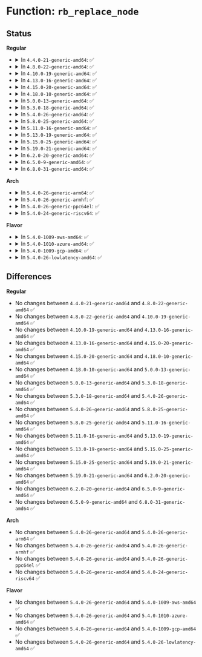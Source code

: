 # Function: <code>rb_replace_node</code>

## Status
<b>Regular</b>
<ul>
<li>
<details>
<summary>In <code>4.4.0-21-generic-amd64</code>: ✅</summary>

```c
void rb_replace_node(struct rb_node * victim, struct rb_node * new, struct rb_root * root)
```

```json
{
  "name": "rb_replace_node",
  "collision_type": "Unique Global",
  "inline_type": "No",
  "funcs": [
    {
      "addr": 18446744071582973440,
      "name": "rb_replace_node",
      "external": true,
      "loc": "lib/rbtree.c:537",
      "file": "lib/rbtree.c",
      "inline": "seen, unknown",
      "caller_inline": [],
      "caller_func": [
        "mm/ksm.c:ksm_scan_thread",
        "security/apparmor/label.c:__label_replace"
      ]
    }
  ],
  "symbols": [
    {
      "addr": 18446744071582973440,
      "name": "rb_replace_node",
      "section": ".text",
      "bind": "STB_GLOBAL",
      "size": 100
    }
  ]
}
```
</details>
</li>
<li>
<details>
<summary>In <code>4.8.0-22-generic-amd64</code>: ✅</summary>

```c
void rb_replace_node(struct rb_node * victim, struct rb_node * new, struct rb_root * root)
```

```json
{
  "name": "rb_replace_node",
  "collision_type": "Unique Global",
  "inline_type": "No",
  "funcs": [
    {
      "addr": 18446744071583262416,
      "name": "rb_replace_node",
      "external": true,
      "loc": "lib/rbtree.c:537",
      "file": "lib/rbtree.c",
      "inline": "seen, unknown",
      "caller_inline": [],
      "caller_func": [
        "mm/ksm.c:ksm_scan_thread",
        "security/apparmor/label.c:__label_replace"
      ]
    }
  ],
  "symbols": [
    {
      "addr": 18446744071583262416,
      "name": "rb_replace_node",
      "section": ".text",
      "bind": "STB_GLOBAL",
      "size": 103
    }
  ]
}
```
</details>
</li>
<li>
<details>
<summary>In <code>4.10.0-19-generic-amd64</code>: ✅</summary>

```c
void rb_replace_node(struct rb_node * victim, struct rb_node * new, struct rb_root * root)
```

```json
{
  "name": "rb_replace_node",
  "collision_type": "Unique Global",
  "inline_type": "No",
  "funcs": [
    {
      "addr": 18446744071583381184,
      "name": "rb_replace_node",
      "external": true,
      "loc": "lib/rbtree.c:552",
      "file": "lib/rbtree.c",
      "inline": "seen, unknown",
      "caller_inline": [],
      "caller_func": [
        "mm/ksm.c:ksm_scan_thread",
        "security/apparmor/label.c:__label_replace",
        "net/ipv4/tcp_input.c:tcp_data_queue"
      ]
    }
  ],
  "symbols": [
    {
      "addr": 18446744071583381184,
      "name": "rb_replace_node",
      "section": ".text",
      "bind": "STB_GLOBAL",
      "size": 103
    }
  ]
}
```
</details>
</li>
<li>
<details>
<summary>In <code>4.13.0-16-generic-amd64</code>: ✅</summary>

```c
void rb_replace_node(struct rb_node * victim, struct rb_node * new, struct rb_root * root)
```

```json
{
  "name": "rb_replace_node",
  "collision_type": "Unique Global",
  "inline_type": "No",
  "funcs": [
    {
      "addr": 18446744071588231472,
      "name": "rb_replace_node",
      "external": true,
      "loc": "lib/rbtree.c:554",
      "file": "lib/rbtree.c",
      "inline": "seen, unknown",
      "caller_inline": [],
      "caller_func": [
        "mm/ksm.c:ksm_scan_thread",
        "mm/ksm.c:stable_node_dup",
        "mm/ksm.c:alloc_stable_node_chain",
        "security/apparmor/label.c:aa_label_replace",
        "net/ipv4/tcp_input.c:tcp_data_queue"
      ]
    }
  ],
  "symbols": [
    {
      "addr": 18446744071588231472,
      "name": "rb_replace_node",
      "section": ".text",
      "bind": "STB_GLOBAL",
      "size": 103
    }
  ]
}
```
</details>
</li>
<li>
<details>
<summary>In <code>4.15.0-20-generic-amd64</code>: ✅</summary>

```c
void rb_replace_node(struct rb_node * victim, struct rb_node * new, struct rb_root * root)
```

```json
{
  "name": "rb_replace_node",
  "collision_type": "Unique Global",
  "inline_type": "No",
  "funcs": [
    {
      "addr": 18446744071588780512,
      "name": "rb_replace_node",
      "external": true,
      "loc": "lib/rbtree.c:589",
      "file": "lib/rbtree.c",
      "inline": "seen, unknown",
      "caller_inline": [],
      "caller_func": [
        "mm/ksm.c:ksm_scan_thread",
        "mm/ksm.c:stable_node_dup",
        "mm/ksm.c:alloc_stable_node_chain",
        "security/apparmor/label.c:aa_label_replace",
        "net/ipv4/tcp_input.c:tcp_data_queue",
        "lib/rbtree.c:rb_replace_node_cached"
      ]
    }
  ],
  "symbols": [
    {
      "addr": 18446744071588780512,
      "name": "rb_replace_node",
      "section": ".text",
      "bind": "STB_GLOBAL",
      "size": 103
    }
  ]
}
```
</details>
</li>
<li>
<details>
<summary>In <code>4.18.0-10-generic-amd64</code>: ✅</summary>

```c
void rb_replace_node(struct rb_node * victim, struct rb_node * new, struct rb_root * root)
```

```json
{
  "name": "rb_replace_node",
  "collision_type": "Unique Global",
  "inline_type": "No",
  "funcs": [
    {
      "addr": 18446744071589159584,
      "name": "rb_replace_node",
      "external": true,
      "loc": "lib/rbtree.c:589",
      "file": "lib/rbtree.c",
      "inline": "seen, unknown",
      "caller_inline": [],
      "caller_func": [
        "mm/ksm.c:ksm_scan_thread",
        "mm/ksm.c:__stable_node_chain",
        "mm/ksm.c:alloc_stable_node_chain",
        "security/apparmor/label.c:aa_label_replace",
        "net/ipv4/tcp_input.c:tcp_data_queue",
        "lib/rbtree.c:rb_replace_node_cached"
      ]
    }
  ],
  "symbols": [
    {
      "addr": 18446744071589159584,
      "name": "rb_replace_node",
      "section": ".text",
      "bind": "STB_GLOBAL",
      "size": 96
    }
  ]
}
```
</details>
</li>
<li>
<details>
<summary>In <code>5.0.0-13-generic-amd64</code>: ✅</summary>

```c
void rb_replace_node(struct rb_node * victim, struct rb_node * new, struct rb_root * root)
```

```json
{
  "name": "rb_replace_node",
  "collision_type": "Unique Global",
  "inline_type": "No",
  "funcs": [
    {
      "addr": 18446744071589389520,
      "name": "rb_replace_node",
      "external": true,
      "loc": "lib/rbtree.c:589",
      "file": "lib/rbtree.c",
      "inline": "seen, unknown",
      "caller_inline": [],
      "caller_func": [
        "mm/ksm.c:ksm_scan_thread",
        "mm/ksm.c:__stable_node_chain",
        "mm/ksm.c:alloc_stable_node_chain",
        "security/apparmor/label.c:aa_label_replace",
        "net/ipv4/ip_fragment.c:ip_defrag",
        "net/ipv4/ip_fragment.c:ip_defrag",
        "net/ipv4/ip_fragment.c:ip_expire",
        "net/ipv4/tcp_input.c:tcp_data_queue",
        "lib/rbtree.c:rb_replace_node_cached"
      ]
    }
  ],
  "symbols": [
    {
      "addr": 18446744071589389520,
      "name": "rb_replace_node",
      "section": ".text",
      "bind": "STB_GLOBAL",
      "size": 96
    }
  ]
}
```
</details>
</li>
<li>
<details>
<summary>In <code>5.3.0-18-generic-amd64</code>: ✅</summary>

```c
void rb_replace_node(struct rb_node * victim, struct rb_node * new, struct rb_root * root)
```

```json
{
  "name": "rb_replace_node",
  "collision_type": "Unique Global",
  "inline_type": "No",
  "funcs": [
    {
      "addr": 18446744071589845232,
      "name": "rb_replace_node",
      "external": true,
      "loc": "lib/rbtree.c:553",
      "file": "lib/rbtree.c",
      "inline": "seen, unknown",
      "caller_inline": [],
      "caller_func": [
        "mm/ksm.c:stable_tree_search",
        "mm/ksm.c:__stable_node_chain",
        "mm/ksm.c:alloc_stable_node_chain",
        "security/apparmor/label.c:aa_label_replace",
        "net/ipv4/tcp_input.c:tcp_data_queue_ofo",
        "net/ipv4/inet_fragment.c:inet_frag_pull_head",
        "net/ipv4/inet_fragment.c:inet_frag_reasm_prepare",
        "net/ipv4/inet_fragment.c:inet_frag_reasm_prepare"
      ]
    }
  ],
  "symbols": [
    {
      "addr": 18446744071589845232,
      "name": "rb_replace_node",
      "section": ".text",
      "bind": "STB_GLOBAL",
      "size": 96
    }
  ]
}
```
</details>
</li>
<li>
<details>
<summary>In <code>5.4.0-26-generic-amd64</code>: ✅</summary>

```c
void rb_replace_node(struct rb_node * victim, struct rb_node * new, struct rb_root * root)
```

```json
{
  "name": "rb_replace_node",
  "collision_type": "Unique Global",
  "inline_type": "No",
  "funcs": [
    {
      "addr": 18446744071590071328,
      "name": "rb_replace_node",
      "external": true,
      "loc": "lib/rbtree.c:553",
      "file": "lib/rbtree.c",
      "inline": "seen, unknown",
      "caller_inline": [],
      "caller_func": [
        "mm/ksm.c:stable_tree_search",
        "mm/ksm.c:__stable_node_chain",
        "mm/ksm.c:alloc_stable_node_chain",
        "security/apparmor/label.c:aa_label_replace",
        "net/ipv4/tcp_input.c:tcp_data_queue_ofo",
        "net/ipv4/inet_fragment.c:inet_frag_pull_head",
        "net/ipv4/inet_fragment.c:inet_frag_reasm_prepare",
        "net/ipv4/inet_fragment.c:inet_frag_reasm_prepare"
      ]
    }
  ],
  "symbols": [
    {
      "addr": 18446744071590071328,
      "name": "rb_replace_node",
      "section": ".text",
      "bind": "STB_GLOBAL",
      "size": 96
    }
  ]
}
```
</details>
</li>
<li>
<details>
<summary>In <code>5.8.0-25-generic-amd64</code>: ✅</summary>

```c
void rb_replace_node(struct rb_node * victim, struct rb_node * new, struct rb_root * root)
```

```json
{
  "name": "rb_replace_node",
  "collision_type": "Unique Global",
  "inline_type": "No",
  "funcs": [
    {
      "addr": 18446744071585069152,
      "name": "rb_replace_node",
      "external": true,
      "loc": "lib/rbtree.c:553",
      "file": "lib/rbtree.c",
      "inline": "seen, unknown",
      "caller_inline": [],
      "caller_func": [
        "mm/ksm.c:stable_tree_search",
        "mm/ksm.c:stable_node_dup",
        "mm/ksm.c:alloc_stable_node_chain",
        "security/apparmor/label.c:aa_label_replace",
        "net/ipv4/tcp_input.c:tcp_data_queue_ofo",
        "net/ipv4/inet_fragment.c:inet_frag_pull_head",
        "net/ipv4/inet_fragment.c:inet_frag_reasm_prepare",
        "net/ipv4/inet_fragment.c:inet_frag_reasm_prepare"
      ]
    }
  ],
  "symbols": [
    {
      "addr": 18446744071585069152,
      "name": "rb_replace_node",
      "section": ".text",
      "bind": "STB_GLOBAL",
      "size": 99
    }
  ]
}
```
</details>
</li>
<li>
<details>
<summary>In <code>5.11.0-16-generic-amd64</code>: ✅</summary>

```c
void rb_replace_node(struct rb_node * victim, struct rb_node * new, struct rb_root * root)
```

```json
{
  "name": "rb_replace_node",
  "collision_type": "Unique Global",
  "inline_type": "No",
  "funcs": [
    {
      "addr": 18446744071585218496,
      "name": "rb_replace_node",
      "external": true,
      "loc": "lib/rbtree.c:553",
      "file": "lib/rbtree.c",
      "inline": "seen, unknown",
      "caller_inline": [],
      "caller_func": [
        "mm/ksm.c:stable_tree_search",
        "mm/ksm.c:stable_node_dup",
        "mm/ksm.c:alloc_stable_node_chain",
        "security/apparmor/label.c:aa_label_replace",
        "net/ipv4/tcp_input.c:tcp_data_queue_ofo",
        "net/ipv4/inet_fragment.c:inet_frag_pull_head",
        "net/ipv4/inet_fragment.c:inet_frag_reasm_prepare",
        "net/ipv4/inet_fragment.c:inet_frag_reasm_prepare",
        "net/mptcp/protocol.c:mptcp_data_queue_ofo"
      ]
    }
  ],
  "symbols": [
    {
      "addr": 18446744071585218496,
      "name": "rb_replace_node",
      "section": ".text",
      "bind": "STB_GLOBAL",
      "size": 99
    }
  ]
}
```
</details>
</li>
<li>
<details>
<summary>In <code>5.13.0-19-generic-amd64</code>: ✅</summary>

```c
void rb_replace_node(struct rb_node * victim, struct rb_node * new, struct rb_root * root)
```

```json
{
  "name": "rb_replace_node",
  "collision_type": "Unique Global",
  "inline_type": "No",
  "funcs": [
    {
      "addr": 18446744071585101344,
      "name": "rb_replace_node",
      "external": true,
      "loc": "lib/rbtree.c:553",
      "file": "lib/rbtree.c",
      "inline": "seen, unknown",
      "caller_inline": [],
      "caller_func": [
        "mm/ksm.c:stable_tree_search",
        "mm/ksm.c:stable_node_dup",
        "mm/ksm.c:alloc_stable_node_chain",
        "security/apparmor/label.c:aa_label_replace",
        "security/landlock/ruleset.c:insert_rule",
        "net/ipv4/tcp_input.c:tcp_data_queue_ofo",
        "net/ipv4/inet_fragment.c:inet_frag_pull_head",
        "net/ipv4/inet_fragment.c:inet_frag_reasm_prepare",
        "net/ipv4/inet_fragment.c:inet_frag_reasm_prepare",
        "net/mptcp/protocol.c:mptcp_data_queue_ofo"
      ]
    }
  ],
  "symbols": [
    {
      "addr": 18446744071585101344,
      "name": "rb_replace_node",
      "section": ".text",
      "bind": "STB_GLOBAL",
      "size": 102
    }
  ]
}
```
</details>
</li>
<li>
<details>
<summary>In <code>5.15.0-25-generic-amd64</code>: ✅</summary>

```c
void rb_replace_node(struct rb_node * victim, struct rb_node * new, struct rb_root * root)
```

```json
{
  "name": "rb_replace_node",
  "collision_type": "Unique Global",
  "inline_type": "No",
  "funcs": [
    {
      "addr": 18446744071585549744,
      "name": "rb_replace_node",
      "external": true,
      "loc": "lib/rbtree.c:553",
      "file": "lib/rbtree.c",
      "inline": "seen, unknown",
      "caller_inline": [],
      "caller_func": [
        "mm/ksm.c:stable_tree_search",
        "mm/ksm.c:stable_node_dup",
        "mm/ksm.c:alloc_stable_node_chain",
        "security/apparmor/label.c:aa_label_replace",
        "security/landlock/ruleset.c:insert_rule",
        "net/ipv4/tcp_input.c:tcp_data_queue_ofo",
        "net/ipv4/inet_fragment.c:inet_frag_pull_head",
        "net/ipv4/inet_fragment.c:inet_frag_reasm_prepare",
        "net/ipv4/inet_fragment.c:inet_frag_reasm_prepare",
        "net/mptcp/protocol.c:mptcp_data_queue_ofo"
      ]
    }
  ],
  "symbols": [
    {
      "addr": 18446744071585549744,
      "name": "rb_replace_node",
      "section": ".text",
      "bind": "STB_GLOBAL",
      "size": 102
    }
  ]
}
```
</details>
</li>
<li>
<details>
<summary>In <code>5.19.0-21-generic-amd64</code>: ✅</summary>

```c
void rb_replace_node(struct rb_node * victim, struct rb_node * new, struct rb_root * root)
```

```json
{
  "name": "rb_replace_node",
  "collision_type": "Unique Global",
  "inline_type": "No",
  "funcs": [
    {
      "addr": 18446744071586706000,
      "name": "rb_replace_node",
      "external": true,
      "loc": "lib/rbtree.c:553",
      "file": "lib/rbtree.c",
      "inline": "seen, unknown",
      "caller_inline": [],
      "caller_func": [
        "mm/ksm.c:stable_tree_search",
        "mm/ksm.c:stable_node_dup",
        "mm/ksm.c:alloc_stable_node_chain",
        "security/apparmor/label.c:aa_label_replace",
        "security/landlock/ruleset.c:insert_rule",
        "net/ipv4/tcp_input.c:tcp_data_queue_ofo",
        "net/ipv4/inet_fragment.c:inet_frag_pull_head",
        "net/ipv4/inet_fragment.c:inet_frag_reasm_prepare",
        "net/ipv4/inet_fragment.c:inet_frag_reasm_prepare",
        "net/mptcp/protocol.c:mptcp_data_queue_ofo"
      ]
    }
  ],
  "symbols": [
    {
      "addr": 18446744071586706000,
      "name": "rb_replace_node",
      "section": ".text",
      "bind": "STB_GLOBAL",
      "size": 151
    }
  ]
}
```
</details>
</li>
<li>
<details>
<summary>In <code>6.2.0-20-generic-amd64</code>: ✅</summary>

```c
void rb_replace_node(struct rb_node * victim, struct rb_node * new, struct rb_root * root)
```

```json
{
  "name": "rb_replace_node",
  "collision_type": "Unique Global",
  "inline_type": "No",
  "funcs": [
    {
      "addr": 18446744071595867936,
      "name": "rb_replace_node",
      "external": true,
      "loc": "lib/rbtree.c:553",
      "file": "lib/rbtree.c",
      "inline": "seen, unknown",
      "caller_inline": [],
      "caller_func": [
        "mm/ksm.c:stable_tree_search",
        "mm/ksm.c:stable_node_dup",
        "mm/ksm.c:alloc_stable_node_chain",
        "fs/xattr.c:simple_xattr_set",
        "security/apparmor/label.c:aa_label_replace",
        "security/landlock/ruleset.c:insert_rule",
        "net/ipv4/tcp_input.c:tcp_data_queue_ofo",
        "net/ipv4/inet_fragment.c:inet_frag_pull_head",
        "net/ipv4/inet_fragment.c:inet_frag_reasm_prepare",
        "net/ipv4/inet_fragment.c:inet_frag_reasm_prepare",
        "net/mptcp/protocol.c:mptcp_data_queue_ofo"
      ]
    }
  ],
  "symbols": [
    {
      "addr": 18446744071595867936,
      "name": "rb_replace_node",
      "section": ".text",
      "bind": "STB_GLOBAL",
      "size": 151
    }
  ]
}
```
</details>
</li>
<li>
<details>
<summary>In <code>6.5.0-9-generic-amd64</code>: ✅</summary>

```c
void rb_replace_node(struct rb_node * victim, struct rb_node * new, struct rb_root * root)
```

```json
{
  "name": "rb_replace_node",
  "collision_type": "Unique Global",
  "inline_type": "No",
  "funcs": [
    {
      "addr": 18446744071596385424,
      "name": "rb_replace_node",
      "external": true,
      "loc": "lib/rbtree.c:553",
      "file": "lib/rbtree.c",
      "inline": "seen, unknown",
      "caller_inline": [],
      "caller_func": [
        "mm/ksm.c:stable_tree_search",
        "mm/ksm.c:stable_node_dup",
        "mm/ksm.c:alloc_stable_node_chain",
        "fs/xattr.c:simple_xattr_set",
        "security/apparmor/label.c:aa_label_replace",
        "security/landlock/ruleset.c:insert_rule",
        "net/ipv4/tcp_input.c:tcp_data_queue_ofo",
        "net/ipv4/inet_fragment.c:inet_frag_pull_head",
        "net/ipv4/inet_fragment.c:inet_frag_reasm_prepare",
        "net/ipv4/inet_fragment.c:inet_frag_reasm_prepare",
        "net/mptcp/protocol.c:mptcp_data_queue_ofo"
      ]
    }
  ],
  "symbols": [
    {
      "addr": 18446744071596385424,
      "name": "rb_replace_node",
      "section": ".text",
      "bind": "STB_GLOBAL",
      "size": 151
    }
  ]
}
```
</details>
</li>
<li>
<details>
<summary>In <code>6.8.0-31-generic-amd64</code>: ✅</summary>

```c
void rb_replace_node(struct rb_node * victim, struct rb_node * new, struct rb_root * root)
```

```json
{
  "name": "rb_replace_node",
  "collision_type": "Unique Global",
  "inline_type": "No",
  "funcs": [
    {
      "addr": 18446744071597280672,
      "name": "rb_replace_node",
      "external": true,
      "loc": "lib/rbtree.c:553",
      "file": "lib/rbtree.c",
      "inline": "seen, unknown",
      "caller_inline": [],
      "caller_func": [
        "mm/ksm.c:stable_tree_search",
        "mm/ksm.c:stable_node_dup",
        "mm/ksm.c:alloc_stable_node_chain",
        "fs/xattr.c:simple_xattr_set",
        "security/apparmor/label.c:aa_label_replace",
        "security/landlock/ruleset.c:insert_rule",
        "drivers/gpu/drm/drm_mm.c:drm_mm_replace_node",
        "drivers/gpu/drm/drm_mm.c:drm_mm_replace_node",
        "drivers/gpu/drm/drm_mm.c:drm_mm_replace_node",
        "net/ipv4/tcp_input.c:tcp_data_queue_ofo",
        "net/ipv4/inet_fragment.c:inet_frag_pull_head",
        "net/ipv4/inet_fragment.c:inet_frag_reasm_prepare",
        "net/ipv4/inet_fragment.c:inet_frag_reasm_prepare",
        "net/mptcp/protocol.c:mptcp_data_queue_ofo"
      ]
    }
  ],
  "symbols": [
    {
      "addr": 18446744071597280672,
      "name": "rb_replace_node",
      "section": ".text",
      "bind": "STB_GLOBAL",
      "size": 151
    }
  ]
}
```
</details>
</li>
</ul>
<b>Arch</b>
<ul>
<li>
<details>
<summary>In <code>5.4.0-26-generic-arm64</code>: ✅</summary>

```c
void rb_replace_node(struct rb_node * victim, struct rb_node * new, struct rb_root * root)
```

```json
{
  "name": "rb_replace_node",
  "collision_type": "Unique Global",
  "inline_type": "No",
  "funcs": [
    {
      "addr": 18446603336503850304,
      "name": "rb_replace_node",
      "external": true,
      "loc": "lib/rbtree.c:553",
      "file": "lib/rbtree.c",
      "inline": "seen, unknown",
      "caller_inline": [],
      "caller_func": [
        "mm/ksm.c:stable_tree_search",
        "mm/ksm.c:__stable_node_chain",
        "mm/ksm.c:alloc_stable_node_chain",
        "security/apparmor/label.c:aa_label_replace",
        "net/ipv4/tcp_input.c:tcp_data_queue_ofo",
        "net/ipv4/inet_fragment.c:inet_frag_pull_head",
        "net/ipv4/inet_fragment.c:inet_frag_reasm_prepare",
        "net/ipv4/inet_fragment.c:inet_frag_reasm_prepare"
      ]
    }
  ],
  "symbols": [
    {
      "addr": 18446603336503850304,
      "name": "rb_replace_node",
      "section": ".text",
      "bind": "STB_GLOBAL",
      "size": 112
    }
  ]
}
```
</details>
</li>
<li>
<details>
<summary>In <code>5.4.0-26-generic-armhf</code>: ✅</summary>

```c
void rb_replace_node(struct rb_node * victim, struct rb_node * new, struct rb_root * root)
```

```json
{
  "name": "rb_replace_node",
  "collision_type": "Unique Global",
  "inline_type": "No",
  "funcs": [
    {
      "addr": 3236470008,
      "name": "rb_replace_node",
      "external": true,
      "loc": "lib/rbtree.c:553",
      "file": "lib/rbtree.c",
      "inline": "seen, unknown",
      "caller_inline": [],
      "caller_func": [
        "mm/ksm.c:__stable_node_chain",
        "mm/ksm.c:alloc_stable_node_chain",
        "security/apparmor/label.c:aa_label_replace",
        "net/ipv4/tcp_input.c:tcp_data_queue_ofo",
        "net/ipv4/inet_fragment.c:inet_frag_pull_head",
        "net/ipv4/inet_fragment.c:inet_frag_reasm_prepare",
        "net/ipv4/inet_fragment.c:inet_frag_reasm_prepare"
      ]
    }
  ],
  "symbols": [
    {
      "addr": 3236470008,
      "name": "rb_replace_node",
      "section": ".text",
      "bind": "STB_GLOBAL",
      "size": 120
    }
  ]
}
```
</details>
</li>
<li>
<details>
<summary>In <code>5.4.0-26-generic-ppc64el</code>: ✅</summary>

```c
void rb_replace_node(struct rb_node * victim, struct rb_node * new, struct rb_root * root)
```

```json
{
  "name": "rb_replace_node",
  "collision_type": "Unique Global",
  "inline_type": "No",
  "funcs": [
    {
      "addr": 13835058055297704304,
      "name": "rb_replace_node",
      "external": true,
      "loc": "lib/rbtree.c:553",
      "file": "lib/rbtree.c",
      "inline": "seen, unknown",
      "caller_inline": [],
      "caller_func": [
        "mm/ksm.c:stable_tree_search",
        "mm/ksm.c:__stable_node_chain",
        "mm/ksm.c:alloc_stable_node_chain",
        "security/apparmor/label.c:aa_label_replace",
        "net/ipv4/tcp_input.c:tcp_data_queue_ofo",
        "net/ipv4/inet_fragment.c:inet_frag_pull_head",
        "net/ipv4/inet_fragment.c:inet_frag_reasm_prepare",
        "net/ipv4/inet_fragment.c:inet_frag_reasm_prepare"
      ]
    }
  ],
  "symbols": [
    {
      "addr": 13835058055297704304,
      "name": "rb_replace_node",
      "section": ".text",
      "bind": "STB_GLOBAL",
      "size": 136
    }
  ]
}
```
</details>
</li>
<li>
<details>
<summary>In <code>5.4.0-24-generic-riscv64</code>: ✅</summary>

```c
void rb_replace_node(struct rb_node * victim, struct rb_node * new, struct rb_root * root)
```

```json
{
  "name": "rb_replace_node",
  "collision_type": "Unique Global",
  "inline_type": "No",
  "funcs": [
    {
      "addr": 18446743936279739460,
      "name": "rb_replace_node",
      "external": true,
      "loc": "lib/rbtree.c:553",
      "file": "lib/rbtree.c",
      "inline": "seen, unknown",
      "caller_inline": [],
      "caller_func": [
        "mm/ksm.c:__stable_node_chain",
        "mm/ksm.c:alloc_stable_node_chain",
        "security/apparmor/label.c:aa_label_replace",
        "net/ipv4/tcp_input.c:tcp_data_queue_ofo",
        "net/ipv4/inet_fragment.c:inet_frag_pull_head",
        "net/ipv4/inet_fragment.c:inet_frag_reasm_prepare",
        "net/ipv4/inet_fragment.c:inet_frag_reasm_prepare"
      ]
    }
  ],
  "symbols": [
    {
      "addr": 18446743936279739460,
      "name": "rb_replace_node",
      "section": ".text",
      "bind": "STB_GLOBAL",
      "size": 76
    }
  ]
}
```
</details>
</li>
</ul>
<b>Flavor</b>
<ul>
<li>
<details>
<summary>In <code>5.4.0-1009-aws-amd64</code>: ✅</summary>

```c
void rb_replace_node(struct rb_node * victim, struct rb_node * new, struct rb_root * root)
```

```json
{
  "name": "rb_replace_node",
  "collision_type": "Unique Global",
  "inline_type": "No",
  "funcs": [
    {
      "addr": 18446744071589673584,
      "name": "rb_replace_node",
      "external": true,
      "loc": "lib/rbtree.c:553",
      "file": "lib/rbtree.c",
      "inline": "seen, unknown",
      "caller_inline": [],
      "caller_func": [
        "mm/ksm.c:stable_tree_search",
        "mm/ksm.c:__stable_node_chain",
        "mm/ksm.c:alloc_stable_node_chain",
        "security/apparmor/label.c:aa_label_replace",
        "net/ipv4/tcp_input.c:tcp_data_queue_ofo",
        "net/ipv4/inet_fragment.c:inet_frag_pull_head",
        "net/ipv4/inet_fragment.c:inet_frag_reasm_prepare",
        "net/ipv4/inet_fragment.c:inet_frag_reasm_prepare"
      ]
    }
  ],
  "symbols": [
    {
      "addr": 18446744071589673584,
      "name": "rb_replace_node",
      "section": ".text",
      "bind": "STB_GLOBAL",
      "size": 96
    }
  ]
}
```
</details>
</li>
<li>
<details>
<summary>In <code>5.4.0-1010-azure-amd64</code>: ✅</summary>

```c
void rb_replace_node(struct rb_node * victim, struct rb_node * new, struct rb_root * root)
```

```json
{
  "name": "rb_replace_node",
  "collision_type": "Unique Global",
  "inline_type": "No",
  "funcs": [
    {
      "addr": 18446744071589399376,
      "name": "rb_replace_node",
      "external": true,
      "loc": "lib/rbtree.c:553",
      "file": "lib/rbtree.c",
      "inline": "seen, unknown",
      "caller_inline": [],
      "caller_func": [
        "mm/ksm.c:stable_tree_search",
        "mm/ksm.c:__stable_node_chain",
        "mm/ksm.c:alloc_stable_node_chain",
        "security/apparmor/label.c:aa_label_replace",
        "net/ipv4/tcp_input.c:tcp_data_queue_ofo",
        "net/ipv4/inet_fragment.c:inet_frag_pull_head",
        "net/ipv4/inet_fragment.c:inet_frag_reasm_prepare",
        "net/ipv4/inet_fragment.c:inet_frag_reasm_prepare"
      ]
    }
  ],
  "symbols": [
    {
      "addr": 18446744071589399376,
      "name": "rb_replace_node",
      "section": ".text",
      "bind": "STB_GLOBAL",
      "size": 96
    }
  ]
}
```
</details>
</li>
<li>
<details>
<summary>In <code>5.4.0-1009-gcp-amd64</code>: ✅</summary>

```c
void rb_replace_node(struct rb_node * victim, struct rb_node * new, struct rb_root * root)
```

```json
{
  "name": "rb_replace_node",
  "collision_type": "Unique Global",
  "inline_type": "No",
  "funcs": [
    {
      "addr": 18446744071590116960,
      "name": "rb_replace_node",
      "external": true,
      "loc": "lib/rbtree.c:553",
      "file": "lib/rbtree.c",
      "inline": "seen, unknown",
      "caller_inline": [],
      "caller_func": [
        "mm/ksm.c:stable_tree_search",
        "mm/ksm.c:__stable_node_chain",
        "mm/ksm.c:alloc_stable_node_chain",
        "security/apparmor/label.c:aa_label_replace",
        "net/ipv4/tcp_input.c:tcp_data_queue_ofo",
        "net/ipv4/inet_fragment.c:inet_frag_pull_head",
        "net/ipv4/inet_fragment.c:inet_frag_reasm_prepare",
        "net/ipv4/inet_fragment.c:inet_frag_reasm_prepare"
      ]
    }
  ],
  "symbols": [
    {
      "addr": 18446744071590116960,
      "name": "rb_replace_node",
      "section": ".text",
      "bind": "STB_GLOBAL",
      "size": 96
    }
  ]
}
```
</details>
</li>
<li>
<details>
<summary>In <code>5.4.0-26-lowlatency-amd64</code>: ✅</summary>

```c
void rb_replace_node(struct rb_node * victim, struct rb_node * new, struct rb_root * root)
```

```json
{
  "name": "rb_replace_node",
  "collision_type": "Unique Global",
  "inline_type": "No",
  "funcs": [
    {
      "addr": 18446744071590167344,
      "name": "rb_replace_node",
      "external": true,
      "loc": "lib/rbtree.c:553",
      "file": "lib/rbtree.c",
      "inline": "seen, unknown",
      "caller_inline": [],
      "caller_func": [
        "mm/ksm.c:stable_tree_search",
        "mm/ksm.c:__stable_node_chain",
        "mm/ksm.c:alloc_stable_node_chain",
        "security/apparmor/label.c:aa_label_replace",
        "net/ipv4/tcp_input.c:tcp_data_queue_ofo",
        "net/ipv4/inet_fragment.c:inet_frag_pull_head",
        "net/ipv4/inet_fragment.c:inet_frag_reasm_prepare",
        "net/ipv4/inet_fragment.c:inet_frag_reasm_prepare"
      ]
    }
  ],
  "symbols": [
    {
      "addr": 18446744071590167344,
      "name": "rb_replace_node",
      "section": ".text",
      "bind": "STB_GLOBAL",
      "size": 96
    }
  ]
}
```
</details>
</li>
</ul>

## Differences
<b>Regular</b>
<ul>
<li>
No changes between <code>4.4.0-21-generic-amd64</code> and <code>4.8.0-22-generic-amd64</code> ✅
</li>
<li>
No changes between <code>4.8.0-22-generic-amd64</code> and <code>4.10.0-19-generic-amd64</code> ✅
</li>
<li>
No changes between <code>4.10.0-19-generic-amd64</code> and <code>4.13.0-16-generic-amd64</code> ✅
</li>
<li>
No changes between <code>4.13.0-16-generic-amd64</code> and <code>4.15.0-20-generic-amd64</code> ✅
</li>
<li>
No changes between <code>4.15.0-20-generic-amd64</code> and <code>4.18.0-10-generic-amd64</code> ✅
</li>
<li>
No changes between <code>4.18.0-10-generic-amd64</code> and <code>5.0.0-13-generic-amd64</code> ✅
</li>
<li>
No changes between <code>5.0.0-13-generic-amd64</code> and <code>5.3.0-18-generic-amd64</code> ✅
</li>
<li>
No changes between <code>5.3.0-18-generic-amd64</code> and <code>5.4.0-26-generic-amd64</code> ✅
</li>
<li>
No changes between <code>5.4.0-26-generic-amd64</code> and <code>5.8.0-25-generic-amd64</code> ✅
</li>
<li>
No changes between <code>5.8.0-25-generic-amd64</code> and <code>5.11.0-16-generic-amd64</code> ✅
</li>
<li>
No changes between <code>5.11.0-16-generic-amd64</code> and <code>5.13.0-19-generic-amd64</code> ✅
</li>
<li>
No changes between <code>5.13.0-19-generic-amd64</code> and <code>5.15.0-25-generic-amd64</code> ✅
</li>
<li>
No changes between <code>5.15.0-25-generic-amd64</code> and <code>5.19.0-21-generic-amd64</code> ✅
</li>
<li>
No changes between <code>5.19.0-21-generic-amd64</code> and <code>6.2.0-20-generic-amd64</code> ✅
</li>
<li>
No changes between <code>6.2.0-20-generic-amd64</code> and <code>6.5.0-9-generic-amd64</code> ✅
</li>
<li>
No changes between <code>6.5.0-9-generic-amd64</code> and <code>6.8.0-31-generic-amd64</code> ✅
</li>
</ul>
<b>Arch</b>
<ul>
<li>
No changes between <code>5.4.0-26-generic-amd64</code> and <code>5.4.0-26-generic-arm64</code> ✅
</li>
<li>
No changes between <code>5.4.0-26-generic-amd64</code> and <code>5.4.0-26-generic-armhf</code> ✅
</li>
<li>
No changes between <code>5.4.0-26-generic-amd64</code> and <code>5.4.0-26-generic-ppc64el</code> ✅
</li>
<li>
No changes between <code>5.4.0-26-generic-amd64</code> and <code>5.4.0-24-generic-riscv64</code> ✅
</li>
</ul>
<b>Flavor</b>
<ul>
<li>
No changes between <code>5.4.0-26-generic-amd64</code> and <code>5.4.0-1009-aws-amd64</code> ✅
</li>
<li>
No changes between <code>5.4.0-26-generic-amd64</code> and <code>5.4.0-1010-azure-amd64</code> ✅
</li>
<li>
No changes between <code>5.4.0-26-generic-amd64</code> and <code>5.4.0-1009-gcp-amd64</code> ✅
</li>
<li>
No changes between <code>5.4.0-26-generic-amd64</code> and <code>5.4.0-26-lowlatency-amd64</code> ✅
</li>
</ul>
